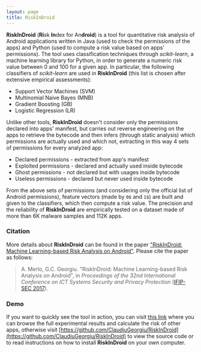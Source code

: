 ```yaml
--- 
layout: page
title: RiskInDroid
---
```


**RiskInDroid** (**Ri**sk **In**dex for An**droid**) is a tool for quantitative risk analysis of Android applications written in Java (used to check the permissions of the apps) and Python (used to compute a risk value based on apps' permissions). The tool uses classification techniques through *scikit-learn*, a machine learning library for Python, in order to generate a numeric risk value between 0 and 100 for a given app. In particular, the following classifiers of *scikit-learn* are used in **RiskInDroid** (this list is chosen after extensive empirical assessments):

- Support Vector Machines (SVM)
- Multinomial Naive Bayes (MNB)
- Gradient Boosting (GB)
- Logistic Regression (LR)

Unlike other tools, **RiskInDroid** doesn't consider only the permissions declared into apps' manifest, but carries out reverse engineering on the apps to retrieve the bytecode and then infers (through static analysis) which permissions are actually used and which not, extracting in this way 4 sets of permissions for every analyzed app:

- Declared permissions - extracted from app's manifest
- Exploited permissions - declared and actually used inside bytecode
- Ghost permissions - not declared but with usages inside bytecode
- Useless permissions - declared but never used inside bytecode

From the above sets of permissions (and considering only the official list of Android permissions), feature vectors (made by `0`s and `1`s) are built and given to the classifiers, which then compute a risk value. The precision and the reliability of **RiskInDroid** are empirically tested on a dataset made of more than 6K malware samples and 112K apps.

### Citation

More details about **RiskInDroid** can be found in the paper ["RiskInDroid: Machine Learning-based Risk Analysis on Android"](https://github.com/ClaudiuGeorgiu/RiskInDroid/raw/master/RiskInDroid_paper.pdf). Please cite the paper as follows:

> A. Merlo, G.C. Georgiu. "RiskInDroid: Machine Learning-based Risk Analysis on Android", in *Proceedings of the 32nd International Conference on ICT Systems Security and Privacy Protection* ([IFIP-SEC 2017](http://www.ifipsec.org/)).

### Demo

If you want to quickly see the tool in action, you can visit [this link](http://46.101.119.244/) where you can browse the full experimental results and calculate the risk of other apps, otherwise visit [https://github.com/ClaudiuGeorgiu/RiskInDroid](https://github.com/ClaudiuGeorgiu/RiskInDroid) to view the source code or to read instructions on how to install **RiskInDroid** on your own computer.
